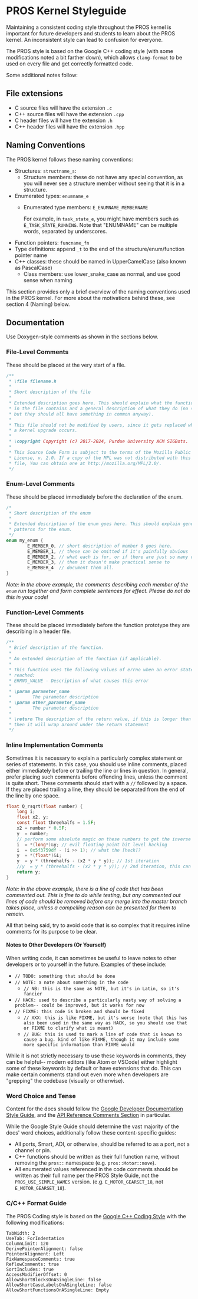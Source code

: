 # PROS Kernel Styleguide

Maintaining a consistent coding style throughout the PROS kernel is important for future developers and students to learn about the PROS kernel. An inconsistent style can lead to confusion for everyone.

The PROS style is based on the Google C++ coding style (with some modifications noted a bit farther down), which allows `clang-format` to be used on every file and get correctly formatted code.

Some additional notes follow:

## File extensions
- C source files will have the extension `.c`
- C++ source files will have the extension `.cpp`
- C header files will have the extension `.h`
- C++ header files will have the extension `.hpp`

## Naming Conventions
The PROS kernel follows these naming conventions:

- Structures: `structname_s`:
  - Structure members: these do not have any special convention, as you will never see a structure member without seeing that it is in a structure.
- Enumerated types: `enumname_e`
  - Enumerated type members: `E_ENUMNAME_MEMBERNAME`

    For example, in `task_state_e`, you might have members such as `E_TASK_STATE_RUNNING`. Note that "ENUMNAME" can be multiple words, separated by underscores.
- Function pointers: `funcname_fn`
- Type definitions: append `_t` to the end of the structure/enum/function pointer name
- C++ classes: these should be named in UpperCamelCase (also known as PascalCase)
  - Class members: use lower_snake_case as normal, and use good sense when naming

This section provides only a brief overview of the naming conventions used in the PROS kernel. For more about the motivations behind these, see section 4 (Naming) below.

## Documentation
Use Doxygen-style comments as shown in the sections below.

### File-Level Comments
These should be placed at the very start of a file.
```c
/**
 * \file filename.h
 *
 * Short description of the file
 *
 * Extended description goes here. This should explain what the functions (etc)
 * in the file contains and a general description of what they do (no specifics,
 * but they should all have something in common anyway).
 *
 * This file should not be modified by users, since it gets replaced whenever
 * a kernel upgrade occurs.
 *
 * \copyright Copyright (c) 2017-2024, Purdue University ACM SIGBots.
 *
 * This Source Code Form is subject to the terms of the Mozilla Public
 * License, v. 2.0. If a copy of the MPL was not distributed with this
 * file, You can obtain one at http://mozilla.org/MPL/2.0/.
 */
```

### Enum-Level Comments
These should be placed immediately before the declaration of the enum.
```c
/*
 * Short description of the enum
 *
 * Extended description of the enum goes here. This should explain general usage
 * patterns for the enum.
 */
enum my_enum {
        E_MEMBER_0, // short description of member 0 goes here.
        E_MEMBER_1, // these can be omitted if it's painfully obvious
        E_MEMBER_2, // what each is for, or if there are just so many of
        E_MEMBER_3, // them it doesn't make practical sense to
        E_MEMBER_4  // document them all.
}
```
_Note: in the above example, the comments describing each member of the `enum` run together and form complete sentences for effect. Please do not do this in your code!_

### Function-Level Comments
These should be placed immediately before the function prototype they are describing in a header file.

```c
/**
 * Brief description of the function.
 *
 * An extended description of the function (if applicable).
 *
 * This function uses the following values of errno when an error state is
 * reached:
 * ERRNO_VALUE - Description of what causes this error
 *
 * \param parameter_name
 *        The parameter description
 * \param other_parameter_name
 *        The parameter description
 *
 * \return The description of the return value, if this is longer than one line
 * then it will wrap around under the return statement
 */
```

### Inline Implementation Comments
Sometimes it is necessary to explain a particularly complex statement or series of statements. In this case, you should use inline comments, placed either immediately before or trailing the line or lines in question. In general, prefer placing such comments before offending lines, unless the comment is quite short. These comments should start with a `//` followed by a space. If they are placed trailing a line, they should be separated from the end of the line by one space.
```c
float Q_rsqrt(float number) {
    long i;
    float x2, y;
    const float threehalfs = 1.5F;
    x2 = number * 0.5F;
    y  = number;
    // perform some absolute magic on these numbers to get the inverse square root
    i  = *(long*)&y; // evil floating point bit level hacking
    i  = 0x5f3759df - (i >> 1); // what the [heck]?
    y  = *(float*)&i;
    y  = y * (threehalfs - (x2 * y * y)); // 1st iteration
    //y  = y * (threehalfs - (x2 * y * y)); // 2nd iteration, this can be removed
    return y;
}
```
_Note: in the above example, there is a line of code that has been commented out. This is fine to do while testing, but any commented out lines of code should be removed before any merge into the master branch takes place, unless a compelling reason can be presented for them to remain._

All that being said, try to avoid code that is so complex that it requires inline comments for its purpose to be clear.

#### Notes to Other Developers (Or Yourself)
When writing code, it can sometimes be useful to leave notes to other developers or to yourself in the future. Examples of these include:

- `// TODO: something that should be done`
- `// NOTE: a note about something in the code`
  - `// NB: this is the same as NOTE, but it's in Latin, so it's fancier`
- `// HACK: used to describe a particularly nasty way of solving a problem-- could be improved, but it works for now`
- `// FIXME: this code is broken and should be fixed`
  - `// XXX: this is like FIXME, but it's worse (note that this has also been used in the same way as HACK, so you should use that or FIXME to clarify what is meant)`
  - `// BUG: this is used to mark a line of code that is known to cause a bug. kind of like FIXME, though it may include some more specific information than FIXME would`

While it is not strictly necessary to use these keywords in comments, they can be helpful-- modern editors (like Atom or VSCode) either highlight some of these keywords by default or have extensions that do. This can make certain comments stand out even more when developers are "grepping" the codebase (visually or otherwise).

### Word Choice and Tense

Content for the docs should follow the
[Google Developer Documentation Style Guide](https://developers.google.com/style/),
and the [API Reference Comments Section](https://developers.google.com/style/api-reference-comments)
in particular.

While the Google Style Guide should determine the vast majority of the docs' word choices,
additionally follow these content-specific guides:

- All ports, Smart, ADI, or otherwise, should be referred to as a port, not a channel
  or pin.
- C++ functions should be written as their full function name, without removing the
  `pros::` namespace (e.g. `pros::Motor::move`).
- All enumerated values referenced in the code comments should be written as their
  full name per the PROS Style Guide, not the `PROS_USE_SIMPLE_NAMES` version.
  (e.g. `E_MOTOR_GEARSET_18`, not `E_MOTOR_GEARSET_18`).

### C/C++ Format Guide

The PROS Coding style is based on the [Google C++ Coding Style](https://google.github.io/styleguide/cppguide.html) with the following modifications:

```
TabWidth: 2
UseTab: ForIndentation
ColumnLimit: 120
DerivePointerAlignment: false
PointerAlignment: Left
FixNamespaceComments: true
ReflowComments: true
SortIncludes: true
AccessModifierOffset: 0
AllowShortBlocksOnASingleLine: false
AllowShortCaseLabelsOnASingleLine: false
AllowShortFunctionsOnASingleLine: Empty
```
